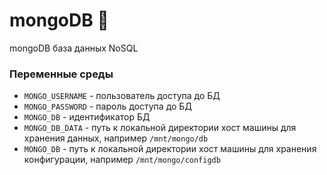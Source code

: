 # mongoDB 🥝 

mongoDB база данных NoSQL


### Переменные среды

- `MONGO_USERNAME` - пользователь доступа до БД
- `MONGO_PASSWORD` - пароль доступа до БД
- `MONGO_DB` - идентификатор БД
- `MONGO_DB_DATA` - путь к локальной директории хост машины для хранения данных, например `/mnt/mongo/db`
- `MONGO_DB` - путь к локальной директории хост машины для хранения конфигурации, например `/mnt/mongo/configdb`
